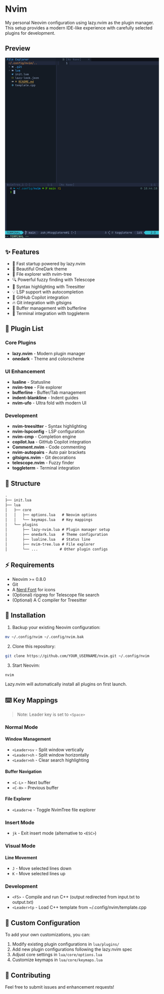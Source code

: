 # Nvim

My personal Neovim configuration using lazy.nvim as the plugin manager. This setup provides a modern IDE-like experience with carefully selected plugins for development.

## Preview
![preview.png](preview.png)

## ✨ Features

- 🚀 Fast startup powered by lazy.nvim
- 🎨 Beautiful OneDark theme
- 📁 File explorer with nvim-tree
- 🔍 Powerful fuzzy finding with Telescope
- 🌳 Syntax highlighting with Treesitter
- 💡 LSP support with autocompletion
- 🤖 GitHub Copilot integration
- 🔥 Git integration with gitsigns
- 📑 Buffer management with bufferline
- 🔧 Terminal integration with toggleterm

## 🔌 Plugin List

### Core Plugins
- **lazy.nvim** - Modern plugin manager
- **onedark** - Theme and colorscheme

### UI Enhancement
- **lualine** - Statusline
- **nvim-tree** - File explorer
- **bufferline** - Buffer/Tab management
- **indent-blankline** - Indent guides
- **nvim-ufo** - Ultra fold with modern UI

### Development
- **nvim-treesitter** - Syntax highlighting
- **nvim-lspconfig** - LSP configuration
- **nvim-cmp** - Completion engine
- **copilot.lua** - GitHub Copilot integration
- **Comment.nvim** - Code commenting
- **nvim-autopairs** - Auto pair brackets
- **gitsigns.nvim** - Git decorations
- **telescope.nvim** - Fuzzy finder
- **toggleterm** - Terminal integration

## 📂 Structure

```
.
├── init.lua
├── lua
│   ├── core
│   │   ├── options.lua   # Neovim options
│   │   └── keymaps.lua   # Key mappings
│   └── plugins
│       ├── lazy-nvim.lua # Plugin manager setup
│       ├── onedark.lua   # Theme configuration
│       ├── lualine.lua   # Status line
│       ├── nvim-tree.lua # File explorer
│       └── ...          # Other plugin configs
```

## ⚡️ Requirements

- Neovim >= 0.8.0
- Git
- A [Nerd Font](https://www.nerdfonts.com/) for icons
- (Optional) ripgrep for Telescope file search
- (Optional) A C compiler for Treesitter

## 🚀 Installation

1. Backup your existing Neovim configuration:
```bash
mv ~/.config/nvim ~/.config/nvim.bak
```

2. Clone this repository:
```bash
git clone https://github.com/YOUR_USERNAME/nvim.git ~/.config/nvim
```

3. Start Neovim:
```bash
nvim
```
Lazy.nvim will automatically install all plugins on first launch.

## ⌨️ Key Mappings

> Note: Leader key is set to `<Space>`

### Normal Mode
#### Window Management
- `<Leader>sv` - Split window vertically
- `<Leader>sh` - Split window horizontally
- `<Leader>nh` - Clear search highlighting

#### Buffer Navigation
- `<C-L>` - Next buffer
- `<C-H>` - Previous buffer

#### File Explorer
- `<Leader>e` - Toggle NvimTree file explorer

### Insert Mode
- `jk` - Exit insert mode (alternative to `<ESC>`)

### Visual Mode
#### Line Movement
- `J` - Move selected lines down
- `K` - Move selected lines up

### Development
- `<F5>` - Compile and run C++ (output redirected from input.txt to output.txt)
- `<Leader>tp` - Load C++ template from ~/.config/nvim/template.cpp

## 📝 Custom Configuration

To add your own customizations, you can:

1. Modify existing plugin configurations in `lua/plugins/`
2. Add new plugin configurations following the lazy.nvim spec
3. Adjust core settings in `lua/core/options.lua`
4. Customize keymaps in `lua/core/keymaps.lua`

## 🤝 Contributing

Feel free to submit issues and enhancement requests!

